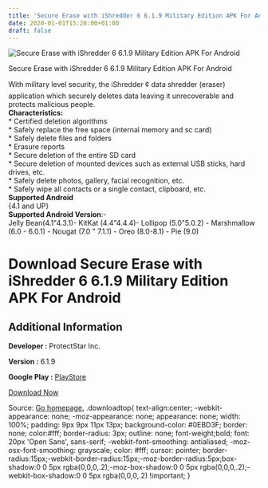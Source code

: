 ```yaml
---
title: 'Secure Erase with iShredder 6 6.1.9 Military Edition APK For Android'
date: 2020-01-01T15:28:00+01:00
draft: false
---
```


![Secure Erase with iShredder 6 6.1.9 Military Edition APK For Android](https://i0.wp.com/apkhome.net/wp-content/uploads/2020/01/Secure-Erase-with-iShredder-6-6.1.9-Military-Edition.png "Secure Erase with iShredder 6 6.1.9 Military Edition APK For Android")

  

Secure Erase with iShredder 6 6.1.9 Military Edition APK For Android

With military level security, the iShredder ¢ data shredder (eraser) application which securely deletes data leaving it unrecoverable and protects malicious people.  
**Characteristics:**  
\* Certified deletion algorithms  
\* Safely replace the free space (internal memory and sc card)  
\* Safely delete files and folders  
\* Erasure reports  
\* Secure deletion of the entire SD card  
\* Secure deletion of mounted devices such as external USB sticks, hard drives, etc.  
\* Safely delete photos, gallery, facial recognition, etc.  
\* Safely wipe all contacts or a single contact, clipboard, etc.  
**Supported Android**  
{4.1 and UP}  
**Supported Android Version**:-  
Jelly Bean(4.1"4.3.1)- KitKat (4.4"4.4.4)- Lollipop (5.0"5.0.2) - Marshmallow (6.0 - 6.0.1) - Nougat (7.0 " 7.1.1) - Oreo (8.0-8.1) - Pie (9.0)

Download Secure Erase with iShredder 6 6.1.9 Military Edition APK For Android
=============================================================================

Additional Information
----------------------

**Developer :** ProtectStar Inc.

**Version :** 6.1.9

**Google Play :** [PlayStore](https://play.google.com/store/apps/details?id=com.projectstar.ishredder.android.standard&hl=en)

  

[Download Now](https://store4app.co/post/secure-erase-with-ishredder-6-6-1-9-military-edition-apk-for-android_1577882154)

  
Source: [Go homepage.](https://store4app.co/post/secure-erase-with-ishredder-6-6-1-9-military-edition-apk-for-android_1577882154) .downloadtop{ text-align:center; -webkit-appearance: none; -moz-appearance: none; appearance: none; width: 100%; padding: 9px 9px 11px 13px; background-color: #0EBD3F; border: none; color:#fff; border-radius: 3px; outline: none; font-weight;bold; font: 20px 'Open Sans', sans-serif; -webkit-font-smoothing: antialiased; -moz-osx-font-smoothing: grayscale; color: #fff; cursor: pointer; border-radius:15px;-webkit-border-radius:15px;-moz-border-radius:5px;box-shadow:0 0 5px rgba(0,0,0,.2);-moz-box-shadow:0 0 5px rgba(0,0,0,.2);-webkit-box-shadow:0 0 5px rgba(0,0,0,.2) !important; }